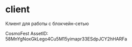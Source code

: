 # client
Клиент для работы с блокчейн-сетью

CosmoFest AssetID: 58MnYgNoxGkLego4Cu5M15yimapr33ESdpJCY2hHARFa
